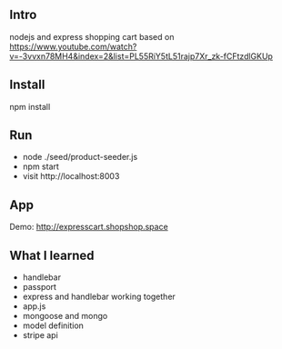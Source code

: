 ## Intro

nodejs and express shopping cart based on https://www.youtube.com/watch?v=-3vvxn78MH4&index=2&list=PL55RiY5tL51rajp7Xr_zk-fCFtzdlGKUp


## Install
npm install


## Run
* node ./seed/product-seeder.js
* npm start
* visit http://localhost:8003


## App
Demo: http://expresscart.shopshop.space

## What I learned
* handlebar
* passport
* express and handlebar working together
* app.js
* mongoose and mongo
* model definition
* stripe api
